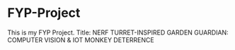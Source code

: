 # FYP-Project
 This is my FYP Project. Title: NERF TURRET-INSPIRED GARDEN GUARDIAN: COMPUTER VISION & IOT MONKEY DETERRENCE
